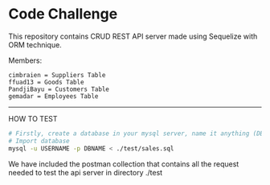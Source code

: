 # Code Challenge

This repository contains CRUD REST API server made using Sequelize with ORM technique.

Members:

```
cimbraien = Suppliers Table
ffuad13 = Goods Table
PandjiBayu = Customers Table
gemadar = Employees Table
```

---

HOW TO TEST

```bash
# Firstly, create a database in your mysql server, name it anything (DBNAME)
# Import database
mysql -u USERNAME -p DBNAME < ./test/sales.sql
```

We have included the postman collection that contains all the request needed to test the api server in directory ./test
